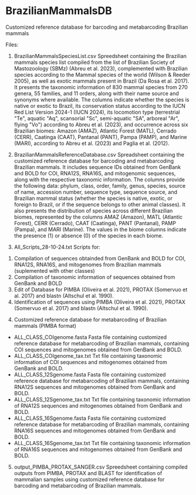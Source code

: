 # BrazilianMammalsDB
Customized reference database for barcoding and metabarcoding Brazilian mammals

Files:
1) BrazilianMammalsSpeciesList.csv
Spreedsheet containing the Brazilian mammals species list compiled from the list of Brazilian Society of Mastozoology (SBMz) (Abreu et al. 2023), complemented with Brazilian species according to the Mammal species of the world (Wilson & Reeder 2005), as well as exotic mammals present in Brazil (Da Rosa et al. 2017). It presents the taxonomic information of 830 mammal species from 270 genera, 55 families, and 11 orders, along with their name source and synonyms where available. The columns indicate whether the species is native or exotic to Brazil, its conservation status according to the IUCN Red List Version 2024-1 (IUCN 2024), its locomotion type (terrestrial "Te", aquatic "Aq", scansorial "Sc", semi-aquatic "SA", arboreal "Ar", flying "Vo") according to Abreu et al. (2023), and occurrence across six Brazilian biomes: Amazon (AMAZ), Atlantic Forest (MATL), Cerrado (CERR), Caatinga (CAAT), Pantanal (PANT), Pampa (PAMP), and Marine (MARI), according to Abreu et al. (2023) and Paglia et al. (2012).

2) BrazilianMammalsReferenceDatabase.csv
Spreadsheet containing the customized reference database for barcoding and metabarcoding Brazilian mammals. It includes sequence IDs obtained from GenBank and BOLD for COI, RNA12S, RNA16S, and mitogenomic sequences, along with the respective taxonomic information. The columns provide the following data: phylum, class, order, family, genus, species, source of name, accession number, sequence type, sequence source, and Brazilian mammal status (whether the species is native, exotic, or foreign to Brazil, or if the sequence belongs to other animal classes). It also presents the distribution of species across different Brazilian biomes, represented by the columns AMAZ (Amazon), MATL (Atlantic Forest), CERR (Cerrado), CAAT (Caatinga), PANT (Pantanal), PAMP (Pampa), and MARI (Marine). The values in the biome columns indicate the presence (1) or absence (0) of the species in each biome.

3) All_Scripts_28-10-24.txt
Scripts for:
1. Compilation of sequences obtainded from GenBank and BOLD for COI, RNA12S, RNA16S, and mitogenomes from Brazilian mammals (suplemented with other classes)
2. Compilation of taxonomic information of sequences obtained from GenBank and BOLD
3. Edit of Database for PIMBA (Oliveira et al. 2021), PROTAX (Somervuo et al. 2017) and blastn (Altschul et al. 1990).
4. Identification of sequences using PIMBA (Oliveira et al. 2021), PROTAX (Somervuo et al. 2017) and blastn (Altschul et al. 1990).

4) Customized reference database for metabarcoding of Brazilian mammals (PIMBA format)
- ALL_CLASS_COIgenome.fasta
Fasta file containing customized reference database for metabarcoding of Brazilian mammals, containing COI sequences and mitogenomes obtained from GenBank and BOLD.  
- ALL_CLASS_COIgenome_tax.txt
Txt file containing taxonomic information of COI sequences and mitogenomes obtained from GenBank and BOLD.
- ALL_CLASS_12Sgenome.fasta
Fasta file containing customized reference database for metabarcoding of Brazilian mammals, containing RNA12S sequences and mitogenomes obtained from GenBank and BOLD.  
- ALL_CLASS_12Sgenome_tax.txt
Txt file containing taxonomic information of RNA12S sequences and mitogenomes obtained from GenBank and BOLD.
- ALL_CLASS_16Sgenome.fasta
Fasta file containing customized reference database for metabarcoding of Brazilian mammals, containing RNA16S sequences and mitogenomes obtained from GenBank and BOLD.  
- ALL_CLASS_16Sgenome_tax.txt
Txt file containing taxonomic information of RNA16S sequences and mitogenomes obtained from GenBank and BOLD.

5) output_PIMBA_PROTAX_SANGER.csv
Spreedsheet containing compiled outputs from PIMBA, PROTAX and BLAST for identification of mammalian samples using customized reference database for barcoding and metabarcoding of Brazilian mammals.


